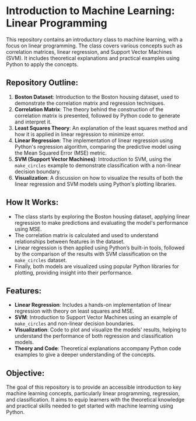 # Introduction to Machine Learning: Linear Programming

This repository contains an introductory class to machine learning, with a focus on linear programming. The class covers various concepts such as correlation matrices, linear regression, and Support Vector Machines (SVM). It includes theoretical explanations and practical examples using Python to apply the concepts.

## Repository Outline:
1. **Boston Dataset**: Introduction to the Boston housing dataset, used to demonstrate the correlation matrix and regression techniques.
2. **Correlation Matrix**: The theory behind the construction of the correlation matrix is presented, followed by Python code to generate and interpret it.
3. **Least Squares Theory**: An explanation of the least squares method and how it is applied in linear regression to minimize error.
4. **Linear Regression**: The implementation of linear regression using Python's regression algorithm, comparing the predictive model using the Mean Squared Error (MSE) metric.
5. **SVM (Support Vector Machines)**: Introduction to SVM, using the `make_circles` example to demonstrate classification with a non-linear decision boundary.
6. **Visualization**: A discussion on how to visualize the results of both the linear regression and SVM models using Python's plotting libraries.

## How It Works:
- The class starts by exploring the Boston housing dataset, applying linear regression to make predictions and evaluating the model's performance using MSE.
- The correlation matrix is calculated and used to understand relationships between features in the dataset.
- Linear regression is then applied using Python’s built-in tools, followed by the comparison of the results with SVM classification on the `make_circles` dataset.
- Finally, both models are visualized using popular Python libraries for plotting, providing insight into their performance.

## Features:
- **Linear Regression**: Includes a hands-on implementation of linear regression with theory on least squares and MSE.
- **SVM**: Introduction to Support Vector Machines using an example of `make_circles` and non-linear decision boundaries.
- **Visualization**: Code to plot and visualize the models' results, helping to understand the performance of both regression and classification models.
- **Theory and Code**: Theoretical explanations accompany Python code examples to give a deeper understanding of the concepts.

## Objective:
The goal of this repository is to provide an accessible introduction to key machine learning concepts, particularly linear programming, regression, and classification. It aims to equip learners with the theoretical knowledge and practical skills needed to get started with machine learning using Python.
